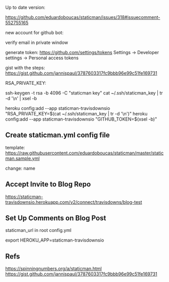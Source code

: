 
Up to date version:

https://github.com/eduardoboucas/staticman/issues/318#issuecomment-552755165


new account for github bot:

verify email in private window


generate token:
https://github.com/settings/tokens
Settings -> Developer settings -> Personal access tokens

gist with the steps:
https://gist.github.com/jannispaul/3787603317fc9bbb96e99c51fe169731


RSA_PRIVATE_KEY:

ssh-keygen -t rsa -b 4096 -C "staticman key"
cat ~/.ssh/staticman_key | tr -d '\n' | xsel -b


heroku config:add --app staticman-travisdownsio "RSA_PRIVATE_KEY=$(cat ~/.ssh/staticman_key | tr -d '\n')"
heroku config:add --app staticman-travisdownsio "GITHUB_TOKEN=$(xsel -b)"

## Create staticman.yml config file

template:
https://raw.githubusercontent.com/eduardoboucas/staticman/master/staticman.sample.yml

change:
name

## Accept Invite to Blog Repo

https://staticman-travisdownsio.herokuapp.com/v2/connect/travisdowns/blog-test

## Set Up Comments on Blog Post

staticman_url in root config.yml

export HEROKU_APP=staticman-travisdownsio

## Refs

https://spinningnumbers.org/a/staticman.html
https://gist.github.com/jannispaul/3787603317fc9bbb96e99c51fe169731



